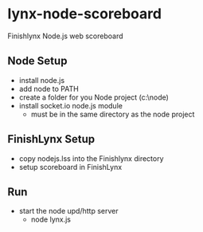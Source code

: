 lynx-node-scoreboard
====================
Finishlynx Node.js web scoreboard

Node Setup
--------------------
+ install node.js
+ add node to PATH
+ create a folder for you Node project (c:\node)
+ install socket.io node.js module 
  + must be in the same directory as the node project

FinishLynx Setup
--------------------
+ copy nodejs.lss into the Finishlynx directory
+ setup scoreboard in FinishLynx

Run
--------------------
+ start the node upd/http server
  + node lynx.js
